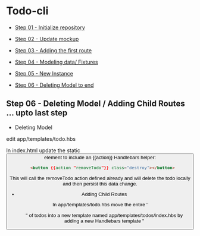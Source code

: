 # Todo-cli

* [Step 01 - Initialize repository](https://github.com/govidat/todo-cli/commit/e2251ea75eb8a504add51d8039b9e0d5c11a22ea)

* [Step 02 - Update mockup](https://github.com/govidat/todo-cli/commit/b407ff9a6ea1b9c5d65533add8c357fbf62d79bd)

* [Step 03 - Adding the first route](https://github.com/govidat/todo-cli/commit/5720334d0be33c5501e71b5ed68e73b76466bd54)
 
* [Step 04 - Modeling data/ Fixtures](https://github.com/govidat/todo-cli/commit/f48afb0c5cae27f3a9d467d72dda3e4cc3473b5e)

* [Step 05 - New Instance](https://github.com/govidat/todo-cli/commit/36f4c3f451a557cadce51d3c1e2178c1a29ea681)

* [Step 06 - Deleting Model to end](https://github.com/govidat/todo-cli/commit/be29a45378d355687b40aaef236038fade8aa184)


## Step 06 - Deleting Model / Adding Child Routes ... upto last step

* Deleting Model

edit app/templates/todo.hbs

In index.html update the static <button> element to include an {{action}} Handlebars helper:

~~~html
  <button {{action "removeTodo"}} class="destroy"></button>
~~~

This will call the removeTodo action defined already and will delete the todo locally and then persist this data change.

* Adding Child Routes

In app/templates/todo.hbs move the entire '<ul>'' of todos into a new template named app/templates/todos/index.hbs by adding a new Handlebars template "<script>" tag inside the "<body>" of the document:

* Copy app/templates/todos.hbs to app/templates/todos/index.hbs

* Edit app/templates/todos/index.hbs and retain only the following part:
~~~html
        <ul id="todo-list">
          {{#each todo in model itemController="todo"}}
           ...
           ...
           ... 
          {{/each}} 
        </ul>
~~~

* Edit app/templates/todos.hbs and retain only the following part:
~~~html
      ...
      ...
      <section id="main">
        {{outlet}}
        <input type="checkbox" id="toggle-all">
      </section>
      ...
      ...
~~~

* Modify the router to accomodate child routes:
* Edit app/router.js
~~~html
...
Router.map(function() {
  this.resource("todos", { path: '/' }, function () {
    // additional child routes will go here later
  });
});
...
~~~

* Note: The code mentmlioned for model has already been generated automatically when we generated resource todos. It is in app/routes/todos.js.

When the application loads at the url '/' Ember.js will enter the todos route and render the todos template as before. It will also transition into the todos.hbs and fill the {{outlet}} in the todos template with the todos/index template.

* Transitioning to show only incomplete todos
* Edit app/todos.hbs
~~~html
<li>
  <a href="all">All</a>
</li>
<li>
  {{#link-to "todos.active" activeClass="selected"}}Active{{/link-to}}
</li>
<li>
  <a href="completed">Completed</a>
</li>
~~~

* edit app/router.js and include the child route active.
~~~html
.....
Router.map(function() {
  this.resource("todos", {
    path: "/"
  }, function() {
    this.route("active");

~~~

* To create the relevant route active, we will use the ember-cli generate command. We need in a new subdirectory app/routes/todos/...
$ ember generate route todos/active
* edit app/routes/todos/active.js and it should read as follows:
~~~html
import Ember from 'ember';

export default Ember.Route.extend({
  model: function(){
    return this.store.filter('todo', function(todo) {
      return !todo.get('isCompleted');
    });
  },
  renderTemplate: function(controller) {
    this.render('todos/index', {controller: controller});
  }
  
});

~~~

The model data for this route is the collection of todos whose isCompleted property is false. When a todo's isCompleted property changes this collection will automatically update to add or remove the todo appropriately.

* Transitioning to show only complete todos
  
* Edit app/todos.hbs
~~~html
<li>
  <a href="all">All</a>
</li>
<li>
  {{#link-to "todos.active" activeClass="selected"}}Active{{/link-to}}
</li>
<li>
  {{#link-to "todos.completed" activeClass="selected"}}Completed{{/link-to}}
</li>
~~~
* edit app/router.js and include the child route active.
~~~html
.....
Router.map(function() {
  this.resource("todos", {
    path: "/"
  }, function() {
    this.route("active");
    this.route("completed");

~~~

* To create the relevant route 'completed', we will use the ember-cli generate command. We need in a new subdirectory app/routes/todos/...
$ ember generate route todos/completed
* edit app/routes/todos/completed.js and it should read as follows:
~~~html
import Ember from 'ember';

export default Ember.Route.extend({
  model: function(){
    return this.store.filter('todo', function(todo) {
      return todo.get('isCompleted');
    });
  },
  renderTemplate: function(controller) {
    this.render('todos/index', {controller: controller});
  }
  
});

~~~

* Transitioning back to show all todos
* Edit app/todos.hbs
~~~html
<li>
  {{#link-to "todos.index" activeClass="selected"}}All{{/link-to}}
</li>
<li>
  {{#link-to "todos.active" activeClass="selected"}}Active{{/link-to}}
</li>
<li>
  {{#link-to "todos.completed" activeClass="selected"}}Completed{{/link-to}}
</li>
~~~

* Displaying a Button to Remove All Completed Todos
* Edit app/todos.hbs
~~~html
{{#if hasCompleted}}
  <button id="clear-completed" {{action "clearCompleted"}}>
    Clear completed ({{completed}})
  </button>
{{/if}}
~~~

* edit app/controller/todos.js
~~~html
  ....
  actions: {
    createTodo: function() {
      ....
    },

    clearCompleted: function() {
      var completed = this.filterBy('isCompleted', true);
      completed.invoke('deleteRecord');
      completed.invoke('save');
    }  

  },

  remaining: function() {
    ...),

  hasCompleted: function() {
    return this.get('completed') > 0;
  }.property('completed'),

  completed: function() {
    return this.filterBy('isCompleted', true).get('length');
  }.property('@each.isCompleted')
  

~~~

* Indicating When All Todos Are Complete
* Edit app/todos.hbs
~~~html
...
      <section id="main">
        {{outlet}}
          {{input type="checkbox" id="toggle-all" checked=allAreDone}}
      </section>
~~~

* edit app/controller/todos.js
~~~html
  ....

  remaining: function() {
    ...),
  allAreDone: function(key, value) {
    return !!this.get('length') && this.isEvery('isCompleted');
  }.property('@each.isCompleted')

~~~

* Toggling All Todos Between Complete and Incomplete
* edit app/controller/todos.js
~~~html
...

allAreDone: function(key, value) {
  if (value === undefined) {
    return !!this.get('length') && this.isEvery('isCompleted', true);
  } else {
    this.setEach('isCompleted', value);
    this.invoke('save');
    return value;
  }
}.property('@each.isCompleted')
~~~

